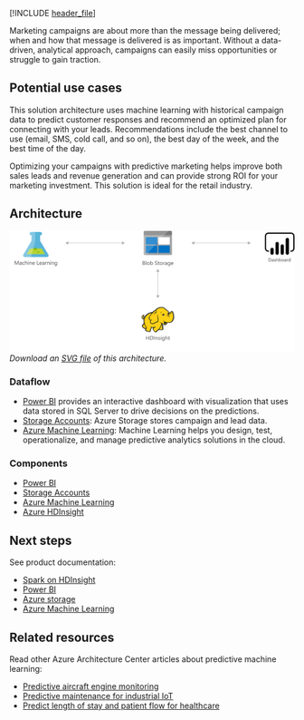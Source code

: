 [!INCLUDE [header_file](../../../includes/sol-idea-header.md)]

Marketing campaigns are about more than the message being delivered; when and how that message is delivered is as important. Without a data-driven, analytical approach, campaigns can easily miss opportunities or struggle to gain traction.

## Potential use cases

This solution architecture uses machine learning with historical campaign data to predict customer responses and recommend an optimized plan for connecting with your leads. Recommendations include the best channel to use (email, SMS, cold call, and so on), the best day of the week, and the best time of the day.

Optimizing your campaigns with predictive marketing helps improve both sales leads and revenue generation and can provide strong ROI for your marketing investment. This solution is ideal for the retail industry.

## Architecture

![Architecture diagram that shows predictive marketing with Azure Machine Learning.](../media/predictive-marketing-campaigns-with-machine-learning-and-spark.png)
*Download an [SVG file](../media/predictive-marketing-campaigns-with-machine-learning-and-spark.svg) of this architecture.*

### Dataflow

* [Power BI](https://powerbi.microsoft.com) provides an interactive dashboard with visualization that uses data stored in SQL Server to drive decisions on the predictions.
* [Storage Accounts](https://azure.microsoft.com/services/storage): Azure Storage stores campaign and lead data.
* [Azure Machine Learning](https://azure.microsoft.com/services/machine-learning): Machine Learning helps you design, test, operationalize, and manage predictive analytics solutions in the cloud.

### Components

* [Power BI](https://powerbi.microsoft.com) 
* [Storage Accounts](https://azure.microsoft.com/services/storage)
* [Azure Machine Learning](https://azure.microsoft.com/services/machine-learning)
* [Azure HDInsight](https://azure.microsoft.com/services/hdinsight)

## Next steps

See product documentation:

* [Spark on HDInsight](/azure/hdinsight/hdinsight-apache-spark-overview)
* [Power BI](https://powerbi.microsoft.com/documentation/powerbi-landing-page)
* [Azure storage](/azure/storage/common/storage-introduction)
* [Azure Machine Learning](/azure/machine-learning/overview-what-is-azure-ml)

## Related resources

Read other Azure Architecture Center articles about predictive machine learning:

* [Predictive aircraft engine monitoring](./aircraft-engine-monitoring-for-predictive-maintenance-in-aerospace.yml)
* [Predictive maintenance for industrial IoT](./iot-predictive-maintenance.yml)
* [Predict length of stay and patient flow for healthcare](./predict-length-of-stay-and-patient-flow-with-healthcare-analytics.yml)
